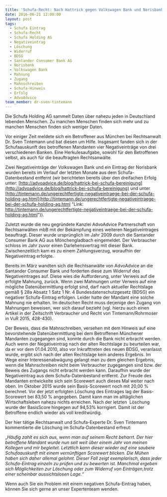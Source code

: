 ```yaml
---
title: 'Schufa-Recht: Nach Hattrick gegen Volkswagen Bank und Norisbank nun auch noch Erfolg gegen die Santander Consumer Bank AG'
date: 2016-06-21 12:00:00
layout: post
tags:
  - Schufa Eintrag
  - Schufa-Recht
  - Schufa Holding AG
  - Negativeintrag
  - Löschung
  - Widerruf
  - BDSG
  - Santander Consumer Bank AG
  - Norisbank
  - Volkswagen Bank
  - Mahnung
  - Zugang
  - Mahnschreiben
  - Schufa-Hinweis
  - Erfolg
  - AdvoAdvice
team_member: dr-sven-tintemann
---
```



Die Schufa Holding AG sammelt Daten über nahezu jeden in Deutschland lebenden Menschen. Zu manchen Menschen finden sich mehr und zu manchen Menschen finden sich weniger Daten.

Vor einiger Zeit meldete sich ein Betroffener aus München bei Rechtsanwalt Dr. Sven Tintemann und bat diesen um Hilfe. Insgesamt fanden sich in der Schufaauskunft des betroffenen Mandanten vier Negativeinträge von drei verschiedenen Banken. Eine Herkulesaufgabe, sowohl für den Betroffenen selbst, als auch für die beauftragten Rechtsanwälte.

Zwei Negativeinträge der Volkswagen Bank und ein Eintrag der Norisbank wurden bereits im Verlauf der letzten Monate aus dem Schufa-Datenbestand entfernt (wir berichteten bereits über den dreifachen Erfolg unter: [http://advoadvice.de/blog/hattrick-bei-schufa-bereinigung](http://advoadvice.de/blog/hattrick-bei-schufa-bereinigung) und unter [http://tintemann.de/ungerechtfertigte-negativeintraege-bei-der-schufa-holding-ag.html](http://tintemann.de/ungerechtfertigte-negativeintraege-bei-der-schufa-holding-ag.html "Link: http://tintemann.de/ungerechtfertigte-negativeintraege-bei-der-schufa-holding-ag.html")).

Zuletzt wurde die neu gegründete Kanzlei AdvoAdvice Partnerschaft von Rechtsanwälten mbB mit der Bekämpfung eines weiteren Negativeintrages beauftragt. Dieser wurde ursprünglich im Jahr 2009 durch die Santander Consumer Bank AG aus Mönchengladbach eingemeldet. Der Verbraucher schloss im Jahr zuvor einen Darlehensvertrag mit dieser Bank. Zwischenzeitlich kam es zu einem Zahlungsverzug, woraufhin der Negativeintrag erfolgte.

Bereits im März wandten sich die Rechtsanwälte von AdvoAdvice an die Santander Consumer Bank und forderten diese zum Widerruf des Negativeintrages auf. Diese wies die Aufforderung, unter Verweis auf die erfolgte Mahnung, zurück. Wenn zwei Mahnungen unter Verweis auf eine mögliche Datenübermittlung erfolgt sind, darf nach aktueller Rechtslage gemäß § 28a Absatz 1 Satz 1 Nr. 4 Bundesdatenschutzgesetz (BDSG) ein negativer Schufa-Eintrag erfolgen. Leider hatte der Mandant eine solche Mahnung nie erhalten. Im deutschen Recht muss derjenige den Zugang von Mahnungen beweisen, wer sich darauf bezieht (vgl. hierzu auch einen Artikel in der Zeitschrift Verbraucher und Recht von Tintemann/Rohrmoser in VuR 2015, 428-430).

Der Beweis, dass die Mahnschreiben, versehen mit dem Hinweis auf eine bevorstehende Datenübermittlung bei dem Betroffenen Münchener Mandanten zugegangen sind, konnte durch die Bank nicht erbracht werden. Auch wenn der Negativeintrag nach der alten Rechtslage zu beurteilen war, da er vor dem 01.04.2010, also vor Inkrafttreten des neuen BDSG, veranlasst wurde, ergibt sich nach der alten Rechtslage kein anderes Ergebnis. Im Wege einer Interessenabwägung gelangt man zu dem gleichen Ergebnis, wenn die Mahnschreiben nicht beim Verbraucher zugegangen sind bzw. der Beweis des Zugangs nicht erbracht werden kann.   Daraufhin wurde der Negativeintrag aus dem Schufa-Datenbestand entfernt. Zur Freude des Mandanten entwickelte sich sein Scorewert auch dieses Mal weiter nach oben. Im Oktober 2015 wurde sein Basis-Scorewert noch mit 20,00 % berechnet. Vor der jetzt erfolgten Löschung des Eintrages lag der Basis-Scorewert bei 83,50 % angegeben. Damit kann man im alltäglichen Wirtschaftsleben nahezu nichts erreichen. Nach der letzten  Löschung wurde der BasisScore hingegen auf 94,53% korrigiert. Damit ist der Betroffene endlich wieder als voll kreditwürdig.

Der hier tätige Rechtsanwalt und Schufa-Experte Dr. Sven Tintemann kommentierte die Löschung im Schufa-Datenbestand erfreut:

„*Häufig zahlt es sich aus, wenn man auf seinem Recht beharrt. Der hier betroffene Mandant wurde nun seit weit über einem Jahr von meinen Kollegen und mir begleitet. Letztlich kann dieser wieder auf eine saubere Schufaauskunft mit einem vernünftigen Scorewert blicken. Die Mühen haben sich daher allemal gelohnt. Dieser Fall zeigt exemplarisch, dass jeder Schufa-Eintrag einzeln zu prüfen und zu bewerten ist. Manchmal ergeben sich Möglichkeiten zur Löschung oder zum Widerruf von Einträgen,trotz einer scheinbar aussichtslosen Lage.“*

Wenn auch Sie ein Problem mit einem negativen Schufa-Eintrag haben, können Sie sich gerne an unser Expertenteam wenden.

